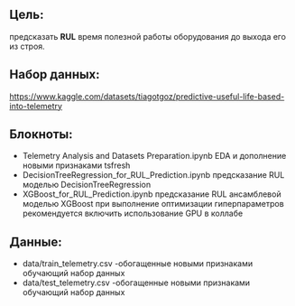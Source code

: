 
## Цель:

предсказать **RUL** время полезной работы оборудования до выхода его из строя.

## Набор данных:

https://www.kaggle.com/datasets/tiagotgoz/predictive-useful-life-based-into-telemetry

## Блокноты: 
- Telemetry Analysis and Datasets Preparation.ipynb EDA и дополнение новыми признаками tsfresh
- DecisionTreeRegression_for_RUL_Prediction.ipynb предсказание RUL моделью  DecisionTreeRegression
- XGBoost_for_RUL_Prediction.ipynb предсказание RUL ансамблевой моделью XGBoost при выполнение оптимизации гиперпараметров рекомендуется включить использование GPU в коллабе

## Данные:

- data/train_telemetry.csv -обогащенные новыми признаками обучающий набор данных
- data/test_telemetry.csv -обогащенные новыми признаками обучающий набор данных 

